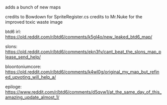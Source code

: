 adds a bunch of new maps

credits to Bowdown for SpriteRegister.cs
credits to Mr.Nuke for the improved toxic waste image

btd6 irl: https://old.reddit.com/r/btd6/comments/k5gl4o/new_leaked_btd6_map/

slons: https://old.reddit.com/r/btd6/comments/ekn3fv/cant_beat_the_slons_map_please_send_help/

bloontoniumcore: https://old.reddit.com/r/btd6/comments/k4wl0g/original_my_map_but_refined_upvoting_will_help_a/

epiloge: https://www.reddit.com/r/btd6/comments/d5qvw1/at_the_same_day_of_this_amazing_update_almost_1/

